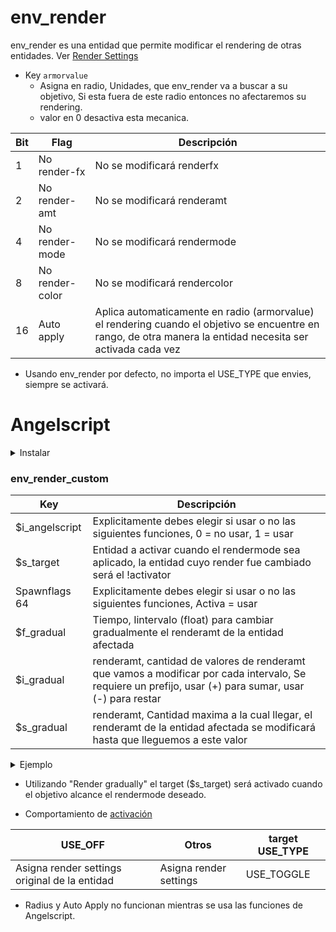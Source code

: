 # env_render

env_render es una entidad que permite modificar el rendering de otras entidades. Ver [Render Settings](render_settings_spanish.md)

- Key ``armorvalue``
	- Asigna en radio, Unidades, que env_render va a buscar a su objetivo, Si esta fuera de este radio entonces no afectaremos su rendering.
	- valor en 0 desactiva esta mecanica.

| Bit | Flag | Descripción |
|-----|------|-------------|
| 1 | No render-fx | No se modificará renderfx |
| 2 | No render-amt | No se modificará renderamt |
| 4 | No render-mode | No se modificará rendermode |
| 8 | No render-color | No se modificará rendercolor |
| 16 | Auto apply | Aplica automaticamente en radio (armorvalue) el rendering cuando el objetivo se encuentre en rango, de otra manera la entidad necesita ser activada cada vez |

- Usando env_render por defecto, no importa el USE_TYPE que envies, siempre se activará.

# Angelscript

<details><summary>Instalar</summary>
<p>

Requiere:
- [env_render](../../../scripts/maps/mikk/env_render.as)
- [utils](../../../scripts/maps/mikk/utils.as)

[Descarga con un toque](../batch_spanish.md)

<details><summary>Batch</summary>
<p>

```bat
set Main=https://github.com/Mikk155/Sven-Co-op/raw/main/
set Files=utils env_render
set output=scripts/maps/mikk/
if not exist %output% (
  mkdir %output:/=\%
)
(for %%a in (%Files%) do (
  curl -LJO %Main%%%a.as
  
  move %%a.as %Output%
)) 
```

</p>
</details>

En tu map_script Agrega:
```angelscript
#include "mikk/env_render"
```
O alternativamente llama el script mediante un trigger_script:
```angelscript
"m_iszScriptFile" "mikk/env_render"
```

</p>
</details>

### env_render_custom

| Key | Descripción |
|-----|-------------|
| $i_angelscript | Explicitamente debes elegir si usar o no las siguientes funciones, 0 = no usar, 1 = usar |
| $s_target | Entidad a activar cuando el rendermode sea aplicado, la entidad cuyo render fue cambiado será el !activator |
| Spawnflags 64 | Explicitamente debes elegir si usar o no las siguientes funciones, Activa = usar |
| $f_gradual | Tiempo, Iintervalo (float) para cambiar gradualmente el renderamt de la entidad afectada |
| $i_gradual | renderamt, cantidad de valores de renderamt que vamos a modificar por cada intervalo, Se requiere un prefijo, usar (+) para sumar, usar (-) para restar |
| $s_gradual | renderamt, Cantidad maxima a la cual llegar, el renderamt de la entidad afectada se modificará hasta que lleguemos a este valor |

<details><summary>Ejemplo</summary>
<p>

```angelscript
"$f_gradual" "1.0"
"$i_gradual" "-10"
"$s_gradual" "0"
```
En este caso, Cada 1.0 segundo, vamos a bajar el renderamt del objetivo en 10 hasta que este llegue a 0
</p>
</details>

- Utilizando "Render gradually" el target ($s_target) será activado cuando el objetivo alcance el rendermode deseado.

- Comportamiento de [activación](triggering_system_english.md)

| USE_OFF | Otros | target USE_TYPE |
|---------|-------|-----------------|
| Asigna render settings original de la entidad | Asigna render settings | USE_TOGGLE |

- Radius y Auto Apply no funcionan mientras se usa las funciones de Angelscript.